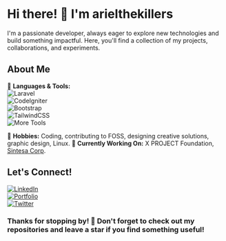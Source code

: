 # Hi there! 👋 I'm arielthekillers

I'm a passionate developer, always eager to explore new technologies and build something impactful. Here, you'll find a collection of my projects, collaborations, and experiments.

## About Me

🔧 **Languages & Tools:**  
  ![Laravel](https://img.shields.io/badge/Laravel-FF2D20?style=flat-square&logo=laravel&logoColor=white)  
  ![CodeIgniter](https://img.shields.io/badge/CodeIgniter-EF4223?style=flat-square&logo=codeigniter&logoColor=white)  
  ![Bootstrap](https://img.shields.io/badge/Bootstrap-7952B3?style=flat-square&logo=bootstrap&logoColor=white)  
  ![TailwindCSS](https://img.shields.io/badge/TailwindCSS-38B2AC?style=flat-square&logo=tailwind-css&logoColor=white)  
  ![More Tools](https://img.shields.io/badge/More...-black?style=flat-square)

🎨 **Hobbies:** Coding, contributing to FOSS, designing creative solutions, graphic design, Linux.
🔬 **Currently Working On:** X PROJECT Foundation, [Sintesa Corp](https://sintesacorp.id).

## Let's Connect!

[![LinkedIn](https://img.shields.io/badge/LinkedIn-Profile-blue)](https://www.linkedin.com/in/YourProfile)  
[![Portfolio](https://img.shields.io/badge/Portfolio-Visit-green)](https://yourportfolio.com)  
[![Twitter](https://img.shields.io/badge/Twitter-Handle-blue)](https://twitter.com/YourHandle)  

### Thanks for stopping by! 🌟 Don't forget to check out my repositories and leave a star if you find something useful!
